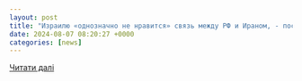 ```yaml
---
layout: post
title: "Израилю «однозначно не нравится» связь между РФ и Ираном, - посол - | Новости Украины и Мира"
date: 2024-08-07 08:20:27 +0000
categories: [news]
---
```


[Читати далі](https://mignews.ua/news/politic/izrailyu-odnoznachno-ne-nravitsya-svyaz-mezhdu-rf-i-iranom-posol.html)

